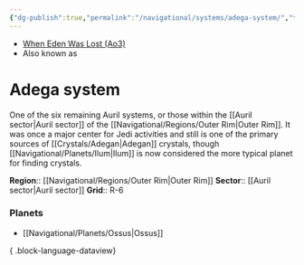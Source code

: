 ```yaml
---
{"dg-publish":true,"permalink":"/navigational/systems/adega-system/","tags":["map","system","outerrime"],"noteIcon":"saber1"}
---
```


- [When Eden Was Lost (Ao3)](https://archiveofourown.org/works/19334440/chapters/45992584)
- Also known as 
# Adega system

One of the six remaining Auril systems, or those within the [[Auril sector\|Auril sector]] of the [[Navigational/Regions/Outer Rim\|Outer Rim]]. It was once a major center for Jedi activities and still is one of the primary sources of [[Crystals/Adegan\|Adegan]] crystals, though [[Navigational/Planets/Ilum\|Ilum]] is now considered the more typical planet for finding crystals. 

**Region**::  [[Navigational/Regions/Outer Rim\|Outer Rim]]
**Sector**::  [[Auril sector\|Auril sector]]
**Grid**::  R-6

### Planets
- [[Navigational/Planets/Ossus\|Ossus]]

{ .block-language-dataview}
